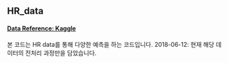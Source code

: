 ## HR_data
#### [Data Reference: Kaggle](https://www.kaggle.com/rhuebner/human-resources-data-set/data)
본 코드는 HR data를 통해 다양한 예측을 하는 코드입니다.
2018-06-12: 현재 해당 데이터의 전처리 과정만을 담았습니다.
